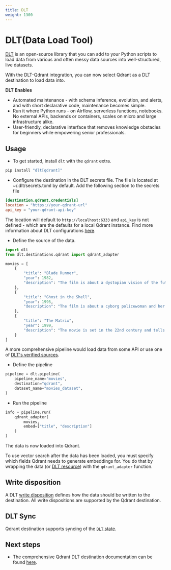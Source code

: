 ```yaml
---
title: DLT
weight: 1300
---
```


# DLT(Data Load Tool)

[DLT](https://dlthub.com/) is an open-source library that you can add to your Python scripts to load data from various and often messy data sources into well-structured, live datasets.

With the DLT-Qdrant integration, you can now select Qdrant as a DLT destination to load data into.

**DLT Enables**

- Automated maintenance - with schema inference, evolution, and alerts, and with short declarative code, maintenance becomes simple.
- Run it where Python runs - on Airflow, serverless functions, notebooks. No external APIs, backends or containers, scales on micro and large infrastructure alike.
- User-friendly, declarative interface that removes knowledge obstacles for beginners while empowering senior professionals.

## Usage

- To get started, install `dlt` with the `qdrant` extra.

```bash
pip install "dlt[qdrant]"
```

- Configure the destination in the DLT secrets file. The file is located at ~/.dlt/secrets.toml by default. Add the following section to the secrets file

```toml
[destination.qdrant.credentials]
location = "https://your-qdrant-url"
api_key = "your-qdrant-api-key"
```

The location will default to `http://localhost:6333` and `api_key` is not defined - which are the defaults for a local Qdrant instance.
Find more information about DLT configurations [here](https://dlthub.com/docs/general-usage/credentials).

- Define the source of the data.

```python
import dlt
from dlt.destinations.qdrant import qdrant_adapter

movies = [
    {
        "title": "Blade Runner",
        "year": 1982,
        "description": "The film is about a dystopian vision of the future that combines noir elements with sci-fi imagery."
    },
    {
        "title": "Ghost in the Shell",
        "year": 1995,
        "description": "The film is about a cyborg policewoman and her partner who set out to find the main culprit behind brain hacking, the Puppet Master."
    },
    {
        "title": "The Matrix",
        "year": 1999,
        "description": "The movie is set in the 22nd century and tells the story of a computer hacker who joins an underground group fighting the powerful computers that rule the earth."
    }
]
```

<aside role="status">
A more comprehensive pipeline would load data from some API or use one of <a href="https://dlthub.com/docs/dlt-ecosystem/verified-sources">DLT's verified sources</a>.
</aside>

- Define the pipeline

```python
pipeline = dlt.pipeline(
    pipeline_name="movies",
    destination="qdrant",
    dataset_name="movies_dataset",
)
```

- Run the pipeline

```python
info = pipeline.run(
    qdrant_adapter(
        movies,
        embed=["title", "description"]
    )
)
```

The data is now loaded into Qdrant.

To use vector search after the data has been loaded, you must specify which fields Qdrant needs to generate embeddings for. You do that by wrapping the data (or [DLT resource](https://dlthub.com/docs/general-usage/resource)) with the `qdrant_adapter` function.

## Write disposition

A DLT [write disposition](https://deploy-preview-724--dlt-hub-docs.netlify.app/docs/dlt-ecosystem/destinations/qdrant/#write-disposition) defines how the data should be written to the destination. All write dispositions are supported by the Qdrant destination.

## DLT Sync

Qdrant destination supports syncing of the [`DLT` state](https://dlthub.com/docs/general-usage/state#syncing-state-with-destination).

## Next steps

- The comprehensive Qdrant DLT destination documentation can be found [here](https://deploy-preview-724--dlt-hub-docs.netlify.app/docs/dlt-ecosystem/destinations/qdrant/).
